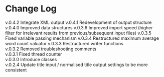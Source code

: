 # Change Log

v.0.4.2 Integrate XML output
v.0.4.1 Redevelopment of output structure
v.0.4.0 Improved data structures
v.0.3.6 Improved import speed (higher filter for irrelevant results from previous/subsequent input files)
v.0.3.5 Fixed variable passing mechanism
v.0.3.4 Restructured maximum average word count valuator
v.0.3.3 Restructured writer functions  
v.0.3.2 Removed troubleshooting comments  
v.0.3.1 Fixed thread counter  
v.0.3.0 Introduce classes  
v.0.2.4 Update title input / normalised title output settings to be more consistent  
